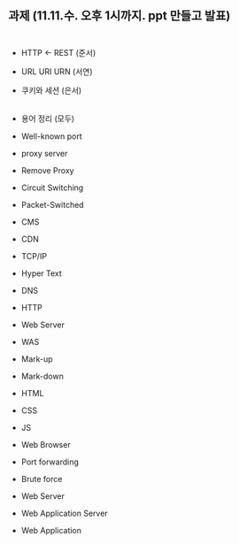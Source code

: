 ## 과제 (11.11.수. 오후 1시까지.   ppt 만들고 발표)<br><br>

- HTTP <- REST (준서) <br>
- URL URI URN (서연)<br>
- 쿠키와 세션 (은서)<br><br>

- 용어 정리 (모두)<br>

* Well-known port
* proxy server
* Remove Proxy
* Circuit Switching
* Packet-Switched

* CMS
* CDN
* TCP/IP
* Hyper Text
* DNS
* HTTP
* Web Server
* WAS
* Mark-up
* Mark-down

* HTML 
* CSS
* JS
* Web Browser 
* Port forwarding
* Brute force
* Web Server
* Web Application Server
* Web Application
